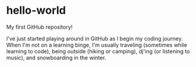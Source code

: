 # hello-world
My first GitHub repository!

I've just started playing around in GitHub as I begin my coding journey.
When I'm not on a learning binge, I'm usually traveling (sometimes while learning to code),
being outside (hiking or camping), dj'ing (or listening to music), and snowboarding in the winter.
